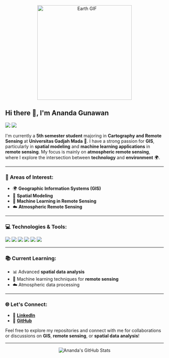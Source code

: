 <div align="center">
  <img src="https://media.giphy.com/media/3o6gE5cV4GSnAzx1Ne/giphy.gif" alt="Earth GIF" width="300"/>
</div>

## Hi there 👋, I'm **Ananda Gunawan**  
<a href="https://linkedin.com/in/ananda16gunawan"><img src="https://img.shields.io/badge/LinkedIn-Ananda%20Gunawan-blue?style=flat-square&logo=linkedin"></a> 
<a href="https://github.com/nandaisnanda"><img src="https://img.shields.io/badge/GitHub-nandaisnanda-black?style=flat-square&logo=github"></a>

I'm currently a **5th semester student** majoring in **Cartography and Remote Sensing** at **Universitas Gadjah Mada** 🏫. I have a strong passion for **GIS**, particularly in **spatial modeling** and **machine learning applications** in **remote sensing**. My focus is mainly on **atmospheric remote sensing**, where I explore the intersection between **technology** and **environment** 🌍.

---

### 🌱 **Areas of Interest:**
- 🌍 **Geographic Information Systems (GIS)**
- 🧠 **Spatial Modeling**
- 🤖 **Machine Learning in Remote Sensing**
- ☁️ **Atmospheric Remote Sensing**

---

### 💻 **Technologies & Tools:**
<p>
  <img src="https://img.shields.io/badge/Python-3776AB?style=for-the-badge&logo=python&logoColor=white"/>
  <img src="https://img.shields.io/badge/R-276DC3?style=for-the-badge&logo=r&logoColor=white"/>
  <img src="https://img.shields.io/badge/QGIS-3F7D24?style=for-the-badge&logo=qgis&logoColor=white"/>
  <img src="https://img.shields.io/badge/ENVI-ff0000?style=for-the-badge&logo=default&logoColor=white"/>
  <img src="https://img.shields.io/badge/Google_Earth_Engine-34A853?style=for-the-badge&logo=googleearth&logoColor=white"/>
  <img src="https://img.shields.io/badge/ArcGIS-56A902?style=for-the-badge&logo=esri&logoColor=white"/>
</p>

---

### 📚 **Current Learning:**
- 📊 Advanced **spatial data analysis**
- 🤖 Machine learning techniques for **remote sensing**
- ☁️ Atmospheric data processing

---

### 🌐 **Let's Connect:**
- 💼 [**LinkedIn**](https://linkedin.com/in/ananda16gunawan)
- 📁 [**GitHub**](https://github.com/nandaisnanda)

Feel free to explore my repositories and connect with me for collaborations or discussions on **GIS**, **remote sensing**, or **spatial data analysis**!

---

<div align="center">
  <img src="https://github-readme-stats.vercel.app/api?username=nandaisnanda&show_icons=true&theme=radical" alt="Ananda's GitHub Stats" />
</div>
